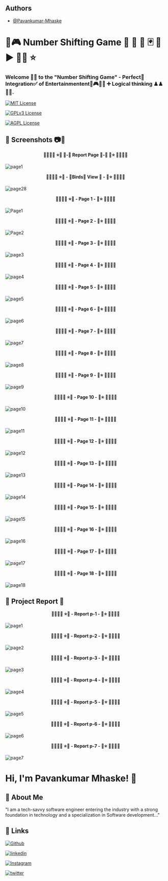 ## Authors

- [@Pavankumar-Mhaske](https://github.com/Pavankumar-Mhaske)

# 🎲🎮 Number Shifting Game 🏏 🏸 🏑 🃏 🎱 ▶ ✌🏻 ⭐

### Welcome 👋🏻 to the "Number Shifting Game" - Perfect💯 Integration✅ of Entertainmentent🎲🎮🏏🏸 ➕ Logical thinking ♟♟🤔💭.

[![MIT License](https://img.shields.io/badge/License-MIT-green.svg)](https://choosealicense.com/licenses/mit/)

[![GPLv3 License](https://img.shields.io/badge/License-GPL%20v3-yellow.svg)](https://opensource.org/licenses/)

[![AGPL License](https://img.shields.io/badge/license-AGPL-blue.svg)](http://www.gnu.org/licenses/agpl-3.0)

## 📸 Screenshots 📷🎥

<p align="center">
  <b> 🌴🎄🌳🌲 ⭐💖 📄-📃 Report Page 📃-📄 💖⭐ 🌲🌳🎄🌴</b>
</p>

![page1](https://github.com/Pavankumar-Mhaske/The-Number-Shifting-Game/assets/104865937/d2324bef-067a-4157-bb8e-370bc96bbac3)

<p align="center">
  <b> 🌴🎄🌳🌲 ⭐💖 - 🐥Birds🐤 View 👀 - 💖⭐ 🌲🌳🎄🌴</b>
</p>

![page28](https://github.com/Pavankumar-Mhaske/The-Number-Shifting-Game/assets/104865937/ddb157f0-de19-4f25-af02-aaa0cd9f03a1)

<p align="center">
  <b> 🌴🎄🌳🌲 ⭐💖 - Page 1 - 💖⭐ 🌲🌳🎄🌴</b>
</p>

![Page1](https://github.com/Pavankumar-Mhaske/The-Number-Shifting-Game/assets/104865937/d78d974e-aacd-4181-8b0a-afa3d7dc8dc2)

<p align="center">
  <b>🌴🎄🌳🌲 ⭐💖 - Page 2 - 💖⭐ 🌲🌳🎄🌴</b>
</p>

![Page2](https://github.com/Pavankumar-Mhaske/The-Number-Shifting-Game/assets/104865937/b7d29320-5f44-47b8-9e4f-e8cc4021ac97)

<p align="center">
  <b>🌴🎄🌳🌲 ⭐💖 - Page 3 - 💖⭐ 🌲🌳🎄🌴</b>
</p>

![page3](https://github.com/Pavankumar-Mhaske/The-Number-Shifting-Game/assets/104865937/e3b5286d-62ed-4867-b059-cf16224b7166)

<p align="center">
  <b>🌴🎄🌳🌲 ⭐💖 - Page 4 - 💖⭐ 🌲🌳🎄🌴</b>
</p>

![page4](https://github.com/Pavankumar-Mhaske/The-Number-Shifting-Game/assets/104865937/bea1ac51-3451-4f92-88df-147fe3ef1355)

<p align="center">
  <b>🌴🎄🌳🌲 ⭐💖 - Page 5 - 💖⭐ 🌲🌳🎄🌴</b>
</p>

![page5](https://github.com/Pavankumar-Mhaske/The-Number-Shifting-Game/assets/104865937/0dfdbdec-4897-40a3-ad43-9516fc277944)

<p align="center">
  <b>🌴🎄🌳🌲 ⭐💖 - Page 6 - 💖⭐ 🌲🌳🎄🌴</b>
</p>

![page6](https://github.com/Pavankumar-Mhaske/The-Number-Shifting-Game/assets/104865937/4e7df68e-2c0d-4cb9-93f2-816eac6a1158)

<p align="center">
  <b>🌴🎄🌳🌲 ⭐💖 - Page 7 - 💖⭐ 🌲🌳🎄🌴</b>
</p>

![page7](https://github.com/Pavankumar-Mhaske/The-Number-Shifting-Game/assets/104865937/6274e268-c40a-427a-9c8c-6b4f6be98004)

<p align="center">
  <b>🌴🎄🌳🌲 ⭐💖 - Page 8 - 💖⭐ 🌲🌳🎄🌴</b>
</p>

![page8](https://github.com/Pavankumar-Mhaske/The-Number-Shifting-Game/assets/104865937/5459c27b-9376-46a6-8a49-13f8ee1c9625)

<p align="center">
  <b>🌴🎄🌳🌲 ⭐💖 - Page 9 - 💖⭐ 🌲🌳🎄🌴</b>
</p>

![page9](https://github.com/Pavankumar-Mhaske/The-Number-Shifting-Game/assets/104865937/86cda5a4-d9dc-4060-9222-50ac525e1274)

<p align="center">
  <b>🌴🎄🌳🌲 ⭐💖 - Page 10 - 💖⭐ 🌲🌳🎄🌴</b>
</p>

![page10](https://github.com/Pavankumar-Mhaske/The-Number-Shifting-Game/assets/104865937/161056b2-3a30-47bd-ba84-bb4ec0ad2657)

<p align="center">
  <b>🌴🎄🌳🌲 ⭐💖 - Page 11 - 💖⭐ 🌲🌳🎄🌴</b>
</p>

![page11](https://github.com/Pavankumar-Mhaske/The-Number-Shifting-Game/assets/104865937/27e2b25c-094f-40b3-afd0-4b840fb7dacf)

<p align="center">
  <b>🌴🎄🌳🌲 ⭐💖 - Page 12 - 💖⭐ 🌲🌳🎄🌴</b>
</p>

![page12](https://github.com/Pavankumar-Mhaske/The-Number-Shifting-Game/assets/104865937/18af611d-dbc6-4d05-925f-c539d369cdf2)

<p align="center">
  <b>🌴🎄🌳🌲 ⭐💖 - Page 13 - 💖⭐ 🌲🌳🎄🌴</b>
</p>

![page13](https://github.com/Pavankumar-Mhaske/The-Number-Shifting-Game/assets/104865937/8651a083-b7ff-4a79-81e5-936dad7b7eca)

<p align="center">
  <b>🌴🎄🌳🌲 ⭐💖 - Page 14 - 💖⭐ 🌲🌳🎄🌴</b>
</p>

![page14](https://github.com/Pavankumar-Mhaske/The-Number-Shifting-Game/assets/104865937/01ef282c-5273-40d2-949f-67f5a1df1750)

<p align="center">
  <b>🌴🎄🌳🌲 ⭐💖 - Page 15 - 💖⭐ 🌲🌳🎄🌴</b>
</p>

![page15](https://github.com/Pavankumar-Mhaske/The-Number-Shifting-Game/assets/104865937/b54f1bae-8314-49d9-b68e-5a98248316ea)

<p align="center">
  <b>🌴🎄🌳🌲 ⭐💖 - Page 16 - 💖⭐ 🌲🌳🎄🌴</b>
</p>

![page16](https://github.com/Pavankumar-Mhaske/The-Number-Shifting-Game/assets/104865937/400d5e23-e146-4f82-89f9-341b906297cf)

<p align="center">
  <b>🌴🎄🌳🌲 ⭐💖 - Page 17 - 💖⭐ 🌲🌳🎄🌴</b>
</p>

![page17](https://github.com/Pavankumar-Mhaske/The-Number-Shifting-Game/assets/104865937/86c03f74-833d-401f-995f-5142380256f7)

<p align="center">
  <b>🌴🎄🌳🌲 ⭐💖 - Page 18 - 💖⭐ 🌲🌳🎄🌴</b>
</p>

![page18](https://github.com/Pavankumar-Mhaske/The-Number-Shifting-Game/assets/104865937/271fdaff-1b64-4970-a6bc-d03049e2e2d7)

## 📃 Project Report 📄

<p align="center">
  <b>🌴🎄🌳🌲 ⭐💖 - Report p-1 - 💖⭐ 🌲🌳🎄🌴</b>
</p>

![page1](https://github.com/Pavankumar-Mhaske/The-Number-Shifting-Game/assets/104865937/c4e465d6-2910-476a-b6d1-8ff21ad44fab)

<p align="center">
  <b>🌴🎄🌳🌲 ⭐💖 - Report p-2 - 💖⭐ 🌲🌳🎄🌴</b>
</p>

![page2](https://github.com/Pavankumar-Mhaske/The-Number-Shifting-Game/assets/104865937/104333fc-55fb-4f45-a052-5177d7914a27)

<p align="center">
  <b>🌴🎄🌳🌲 ⭐💖 - Report p-3 - 💖⭐ 🌲🌳🎄🌴</b>
</p>

![page3](https://github.com/Pavankumar-Mhaske/The-Number-Shifting-Game/assets/104865937/eeb28f62-8cff-459d-b958-d992a472845b)

<p align="center">
  <b>🌴🎄🌳🌲 ⭐💖 - Report p-4 - 💖⭐ 🌲🌳🎄🌴</b>
</p>

![page4](https://github.com/Pavankumar-Mhaske/The-Number-Shifting-Game/assets/104865937/69e3d719-f369-400d-bb01-a94421138ecd)

<p align="center">
  <b>🌴🎄🌳🌲 ⭐💖 - Report p-5 - 💖⭐ 🌲🌳🎄🌴</b>
</p>

![page5](https://github.com/Pavankumar-Mhaske/The-Number-Shifting-Game/assets/104865937/fa147a95-70cb-4462-a7b7-38aae9d9bcfe)

<p align="center">
  <b>🌴🎄🌳🌲 ⭐💖 - Report p-6 - 💖⭐ 🌲🌳🎄🌴</b>
</p>

![page6](https://github.com/Pavankumar-Mhaske/The-Number-Shifting-Game/assets/104865937/305caaf9-95c2-4b96-88c9-1bd27e19b7f1)

<p align="center">
  <b>🌴🎄🌳🌲 ⭐💖 - Report p-7 - 💖⭐ 🌲🌳🎄🌴</b>
</p>

![page7](https://github.com/Pavankumar-Mhaske/The-Number-Shifting-Game/assets/104865937/5571e4db-d147-4909-a892-24b946e4392b)

# Hi, I'm Pavankumar Mhaske! 👋

## 🚀 About Me

"I am a tech-savvy software engineer entering the industry with a strong foundation in technology and a specialization in Software development..."

## 🔗 Links

[![Github](https://img.shields.io/badge/Github-000?style=for-the-badge&logo=github&logoColor=white)](https://github.com/Pavankumar-Mhaske/)

[![linkedin](https://img.shields.io/badge/linkedin-0A66C2?style=for-the-badge&logo=linkedin&logoColor=white)](https://www.linkedin.com/feed/)

[![Instagram](https://img.shields.io/badge/Instagram-FFC0CB?style=for-the-badge&logo=instagram&logoColor=#f026e9)](https://www.instagram.com/p1mhaske1.618/)

[![twitter](https://img.shields.io/badge/twitter-1DA1F2?style=for-the-badge&logo=twitter&logoColor=white)](https://twitter.com/PavankumarMhas1/)
